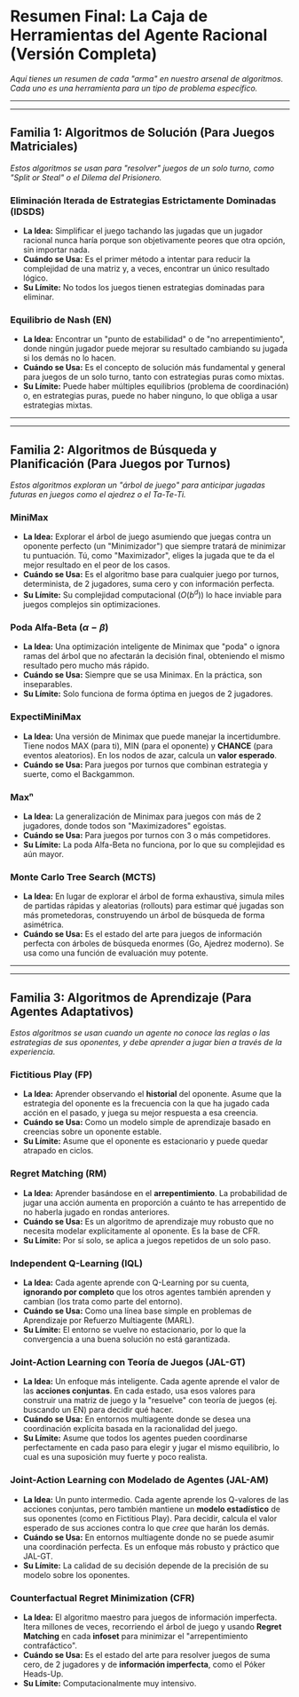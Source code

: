 # Resumen Final: La Caja de Herramientas del Agente Racional (Versión Completa)

*Aquí tienes un resumen de cada "arma" en nuestro arsenal de algoritmos. Cada uno es una herramienta para un tipo de problema específico.*

---
---

## **Familia 1: Algoritmos de Solución (Para Juegos Matriciales)**

*Estos algoritmos se usan para "resolver" juegos de un solo turno, como "Split or Steal" o el Dilema del Prisionero.*

### **Eliminación Iterada de Estrategias Estrictamente Dominadas (IDSDS)**
* **La Idea:** Simplificar el juego tachando las jugadas que un jugador racional nunca haría porque son objetivamente peores que otra opción, sin importar nada.
* **Cuándo se Usa:** Es el primer método a intentar para reducir la complejidad de una matriz y, a veces, encontrar un único resultado lógico.
* **Su Límite:** No todos los juegos tienen estrategias dominadas para eliminar.

### **Equilibrio de Nash (EN)**
* **La Idea:** Encontrar un "punto de estabilidad" o de "no arrepentimiento", donde ningún jugador puede mejorar su resultado cambiando su jugada si los demás no lo hacen.
* **Cuándo se Usa:** Es el concepto de solución más fundamental y general para juegos de un solo turno, tanto con estrategias puras como mixtas.
* **Su Límite:** Puede haber múltiples equilibrios (problema de coordinación) o, en estrategias puras, puede no haber ninguno, lo que obliga a usar estrategias mixtas.

---
---

## **Familia 2: Algoritmos de Búsqueda y Planificación (Para Juegos por Turnos)**

*Estos algoritmos exploran un "árbol de juego" para anticipar jugadas futuras en juegos como el ajedrez o el Ta-Te-Ti.*

### **MiniMax**
* **La Idea:** Explorar el árbol de juego asumiendo que juegas contra un oponente perfecto (un "Minimizador") que siempre tratará de minimizar tu puntuación. Tú, como "Maximizador", eliges la jugada que te da el mejor resultado en el peor de los casos.
* **Cuándo se Usa:** Es el algoritmo base para cualquier juego por turnos, determinista, de 2 jugadores, suma cero y con información perfecta.
* **Su Límite:** Su complejidad computacional ($O(b^d)$) lo hace inviable para juegos complejos sin optimizaciones.

### **Poda Alfa-Beta ($\alpha-\beta$)**
* **La Idea:** Una optimización inteligente de Minimax que "poda" o ignora ramas del árbol que no afectarán la decisión final, obteniendo el mismo resultado pero mucho más rápido.
* **Cuándo se Usa:** Siempre que se usa Minimax. En la práctica, son inseparables.
* **Su Límite:** Solo funciona de forma óptima en juegos de 2 jugadores.

### **ExpectiMiniMax**
* **La Idea:** Una versión de Minimax que puede manejar la incertidumbre. Tiene nodos MAX (para ti), MIN (para el oponente) y **CHANCE** (para eventos aleatorios). En los nodos de azar, calcula un **valor esperado**.
* **Cuándo se Usa:** Para juegos por turnos que combinan estrategia y suerte, como el Backgammon.

### **Maxⁿ**
* **La Idea:** La generalización de Minimax para juegos con más de 2 jugadores, donde todos son "Maximizadores" egoístas.
* **Cuándo se Usa:** Para juegos por turnos con 3 o más competidores.
* **Su Límite:** La poda Alfa-Beta no funciona, por lo que su complejidad es aún mayor.

### **Monte Carlo Tree Search (MCTS)**
* **La Idea:** En lugar de explorar el árbol de forma exhaustiva, simula miles de partidas rápidas y aleatorias (rollouts) para estimar qué jugadas son más prometedoras, construyendo un árbol de búsqueda de forma asimétrica.
* **Cuándo se Usa:** Es el estado del arte para juegos de información perfecta con árboles de búsqueda enormes (Go, Ajedrez moderno). Se usa como una función de evaluación muy potente.

---
---

## **Familia 3: Algoritmos de Aprendizaje (Para Agentes Adaptativos)**

*Estos algoritmos se usan cuando un agente no conoce las reglas o las estrategias de sus oponentes, y debe aprender a jugar bien a través de la experiencia.*

### **Fictitious Play (FP)**
* **La Idea:** Aprender observando el **historial** del oponente. Asume que la estrategia del oponente es la frecuencia con la que ha jugado cada acción en el pasado, y juega su mejor respuesta a esa creencia.
* **Cuándo se Usa:** Como un modelo simple de aprendizaje basado en creencias sobre un oponente estable.
* **Su Límite:** Asume que el oponente es estacionario y puede quedar atrapado en ciclos.

### **Regret Matching (RM)**
* **La Idea:** Aprender basándose en el **arrepentimiento**. La probabilidad de jugar una acción aumenta en proporción a cuánto te has arrepentido de no haberla jugado en rondas anteriores.
* **Cuándo se Usa:** Es un algoritmo de aprendizaje muy robusto que no necesita modelar explícitamente al oponente. Es la base de CFR.
* **Su Límite:** Por sí solo, se aplica a juegos repetidos de un solo paso.

### **Independent Q-Learning (IQL)**
* **La Idea:** Cada agente aprende con Q-Learning por su cuenta, **ignorando por completo** que los otros agentes también aprenden y cambian (los trata como parte del entorno).
* **Cuándo se Usa:** Como una línea base simple en problemas de Aprendizaje por Refuerzo Multiagente (MARL).
* **Su Límite:** El entorno se vuelve no estacionario, por lo que la convergencia a una buena solución no está garantizada.

### **Joint-Action Learning con Teoría de Juegos (JAL-GT)**
* **La Idea:** Un enfoque más inteligente. Cada agente aprende el valor de las **acciones conjuntas**. En cada estado, usa esos valores para construir una matriz de juego y la "resuelve" con teoría de juegos (ej. buscando un EN) para decidir qué hacer.
* **Cuándo se Usa:** En entornos multiagente donde se desea una coordinación explícita basada en la racionalidad del juego.
* **Su Límite:** Asume que todos los agentes pueden coordinarse perfectamente en cada paso para elegir y jugar el mismo equilibrio, lo cual es una suposición muy fuerte y poco realista.

### **Joint-Action Learning con Modelado de Agentes (JAL-AM)**
* **La Idea:** Un punto intermedio. Cada agente aprende los Q-valores de las acciones conjuntas, pero también mantiene un **modelo estadístico** de sus oponentes (como en Fictitious Play). Para decidir, calcula el valor esperado de sus acciones contra lo que *cree* que harán los demás.
* **Cuándo se Usa:** En entornos multiagente donde no se puede asumir una coordinación perfecta. Es un enfoque más robusto y práctico que JAL-GT.
* **Su Límite:** La calidad de su decisión depende de la precisión de su modelo sobre los oponentes.

### **Counterfactual Regret Minimization (CFR)**
* **La Idea:** El algoritmo maestro para juegos de información imperfecta. Itera millones de veces, recorriendo el árbol de juego y usando **Regret Matching** en cada **infoset** para minimizar el "arrepentimiento contrafáctico".
* **Cuándo se Usa:** Es el estado del arte para resolver juegos de suma cero, de 2 jugadores y de **información imperfecta**, como el Póker Heads-Up.
* **Su Límite:** Computacionalmente muy intensivo.